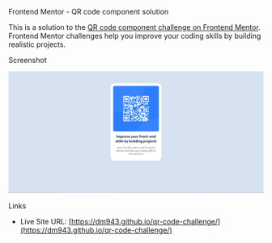 Frontend Mentor - QR code component solution

This is a solution to the [QR code component challenge on Frontend Mentor](https://www.frontendmentor.io/challenges/qr-code-component-iux_sIO_H). Frontend Mentor challenges help you improve your coding skills by building realistic projects. 

Screenshot

![](qr-code-screenshot.png)


Links

- Live Site URL: [https://dm943.github.io/qr-code-challenge/](https://dm943.github.io/qr-code-challenge/)


